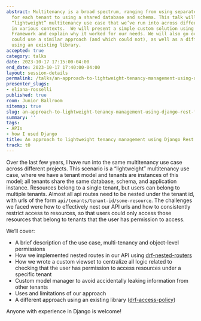 ```yaml
---
abstract: Multitenancy is a broad spectrum, ranging from using separate databases
  for each tenant to using a shared database and schema. This talk will present a
  “lightweight” multitenancy use case that we’ve run into across different projects
  in various contexts.  We will present a simple custom solution using Django Rest
  Framework and explain why it worked for our needs. We will also go over which cases
  could use a similar approach (and which could not), as well as a different approach
  using an existing library.
accepted: true
category: talks
date: 2023-10-17 17:15:00-04:00
end_date: 2023-10-17 17:40:00-04:00
layout: session-details
permalink: /talks/an-approach-to-lightweight-tenancy-management-using-django-rest-framework/
presenter_slugs:
- eliana-rosselli
published: true
room: Junior Ballroom
sitemap: true
slug: an-approach-to-lightweight-tenancy-management-using-django-rest-framework
summary: ''
tags:
- APIs
- how I used Django
title: An approach to lightweight tenancy management using Django Rest Framework
track: t0
---
```


Over the last few years, I have run into the same multitenancy use case across different projects. This scenario is a “lightweight” multitenancy use case, where we have a tenant model and tenants are instances of this model; all tenants share the same database, schema, and application instance. Resources belong to a single tenant, but users can belong to multiple tenants. Almost all api routes need to be nested under the tenant id, with urls of the form `api/tenants/tenant-id/some-resource`. The challenges we faced were how to effectively nest our API urls and how to consistently restrict access to resources, so that users could only access those resources that belong to tenants that the user has permission to access. 

We’ll cover:
- A brief description of the use case, multi-tenancy and object-level permissions
- How we implemented nested routes in our API using [drf-nested-routers](https://github.com/alanjds/drf-nested-routers)
- How we wrote a custom viewset to centralize all logic related to checking that the user has permission to access resources under a specific tenant
- Custom model manager to avoid accidentally leaking information from other tenants
- Uses and limitations of our approach
- A different approach using an existing library ([drf-access-policy](https://github.com/rsinger86/drf-access-policy))

Anyone with experience in Django is welcome!